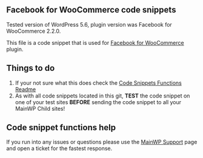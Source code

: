 ## Facebook for WooCommerce code snippets

Tested version of WordPress 5.6, plugin version was Facebook for WooCommerce 2.2.0.

This file is a code snippet that is used for [Facebook for WooCommerce](https://wordpress.org/plugins/facebook-for-woocommerce/) plugin. 

## Things to do

1. If your not sure what this does check the [Code Snippets Functions Readme](https://github.com/mainwp/Code-Snippets-Functions/blob/master/README.md)
2. As with all code snippets located in this git, **TEST** the code snippet on one of your test sites **BEFORE** sending the code snippet to all your MainWP Child sites!

## Code snippet functions help

If you run into any issues or questions please use the [MainWP Support](https://mainwp.com/support/) page and open a ticket for the fastest response.
